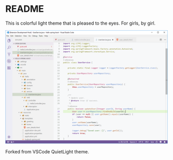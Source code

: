 # README

This is colorful light theme that is pleased to the eyes. For girls, by girl.

![Screenshot](https://raw.githubusercontent.com/khe817/vscode-the-girly-theme/master/the-girly-theme.PNG)

Forked from VSCode QuietLight theme.
